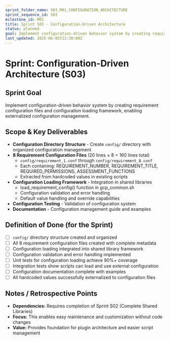 ```yaml
---
sprint_folder_name: S03_M01_CONFIGURATION_ARCHITECTURE
sprint_sequence_id: S03
milestone_id: M01
title: Sprint S03 - Configuration-Driven Architecture
status: planned
goal: Implement configuration-driven behavior system by creating requirement configuration files and configuration loading framework, enabling externalized configuration management.
last_updated: 2025-06-05T11:30:00Z
---
```


# Sprint: Configuration-Driven Architecture (S03)

## Sprint Goal
Implement configuration-driven behavior system by creating requirement configuration files and configuration loading framework, enabling externalized configuration management.

## Scope & Key Deliverables
- **Configuration Directory Structure** - Create `config/` directory with organized configuration management
- **8 Requirement Configuration Files** (20 lines × 8 = 160 lines total)
  - `config/requirement_1.conf` through `config/requirement_8.conf`
  - Each containing: REQUIREMENT_NUMBER, REQUIREMENT_TITLE, REQUIRED_PERMISSIONS, ASSESSMENT_FUNCTIONS
  - Extracted from hardcoded values in existing scripts
- **Configuration Loading Framework** - Integration in shared libraries
  - load_requirement_config() function in gcp_common.sh
  - Configuration validation and error handling
  - Default value handling and override capabilities
- **Configuration Testing** - Validation of configuration system
- **Documentation** - Configuration management guide and examples

## Definition of Done (for the Sprint)
- [ ] `config/` directory structure created and organized
- [ ] All 8 requirement configuration files created with complete metadata
- [ ] Configuration loading integrated into shared library framework
- [ ] Configuration validation and error handling implemented
- [ ] Unit tests for configuration loading achieve 90%+ coverage
- [ ] Integration tests show scripts can load and use external configuration
- [ ] Configuration documentation complete with examples
- [ ] All hardcoded values successfully externalized to configuration files

## Notes / Retrospective Points
- **Dependencies:** Requires completion of Sprint S02 (Complete Shared Libraries)
- **Focus:** This enables easy maintenance and customization without code changes
- **Value:** Provides foundation for plugin architecture and easier script management